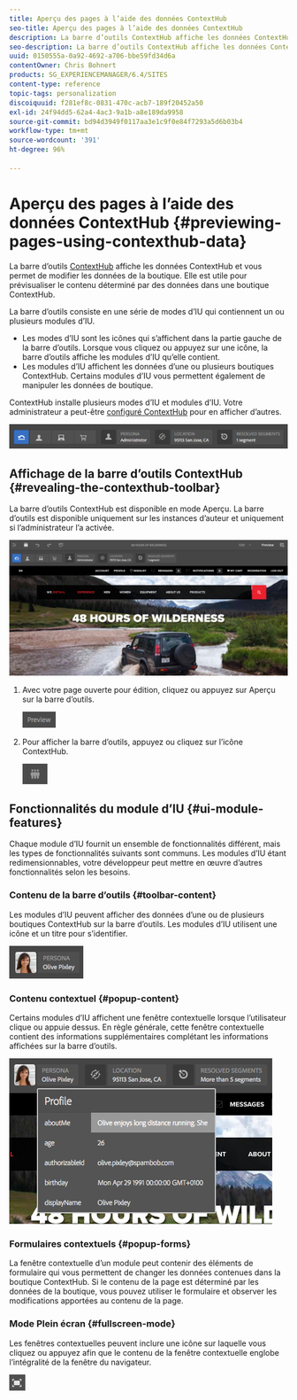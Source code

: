 ```yaml
---
title: Aperçu des pages à l’aide des données ContextHub
seo-title: Aperçu des pages à l’aide des données ContextHub
description: La barre d’outils ContextHub affiche les données ContextHub, vous permet de modifier les données de la boutique, et se révèle utile pour prévisualiser le contenu.
seo-description: La barre d’outils ContextHub affiche les données ContextHub, vous permet de modifier les données de la boutique, et se révèle utile pour prévisualiser le contenu.
uuid: 0150555a-0a92-4692-a706-bbe59fd34d6a
contentOwner: Chris Bohnert
products: SG_EXPERIENCEMANAGER/6.4/SITES
content-type: reference
topic-tags: personalization
discoiquuid: f281ef8c-0831-470c-acb7-189f20452a50
exl-id: 24f94dd5-62a4-4ac3-9a1b-a8e189da9958
source-git-commit: bd94d3949f0117aa3e1c9f0e84f7293a5d6b03b4
workflow-type: tm+mt
source-wordcount: '391'
ht-degree: 96%

---
```


# Aperçu des pages à l’aide des données ContextHub {#previewing-pages-using-contexthub-data}

La barre d’outils [ContextHub](/help/sites-developing/contexthub.md) affiche les données ContextHub et vous permet de modifier les données de la boutique. Elle est utile pour prévisualiser le contenu déterminé par des données dans une boutique ContextHub.

La barre d’outils consiste en une série de modes d’IU qui contiennent un ou plusieurs modules d’IU.

* Les modes d’IU sont les icônes qui s’affichent dans la partie gauche de la barre d’outils. Lorsque vous cliquez ou appuyez sur une icône, la barre d’outils affiche les modules d’IU qu’elle contient.
* Les modules d’IU affichent les données d’une ou plusieurs boutiques ContextHub. Certains modules d’IU vous permettent également de manipuler les données de boutique.

ContextHub installe plusieurs modes d’IU et modules d’IU. Votre administrateur a peut-être [configuré ContextHub](/help/sites-administering/contexthub-config.md) pour en afficher d’autres.

![screen_shot_2018-03-23at093446](assets/screen_shot_2018-03-23at093446.png)

## Affichage de la barre d’outils ContextHub {#revealing-the-contexthub-toolbar}

La barre d’outils ContextHub est disponible en mode Aperçu. La barre d’outils est disponible uniquement sur les instances d’auteur et uniquement si l’administrateur l’a activée.

![screen_shot_2018-03-23at093730](assets/screen_shot_2018-03-23at093730.png)

1. Avec votre page ouverte pour édition, cliquez ou appuyez sur Aperçu sur la barre d’outils.

   ![chlimage_1-219](assets/chlimage_1-219.png)

1. Pour afficher la barre d’outils, appuyez ou cliquez sur l’icône ContextHub.

   ![](do-not-localize/screen_shot_2018-03-23at093621.png)

## Fonctionnalités du module d’IU {#ui-module-features}

Chaque module d’IU fournit un ensemble de fonctionnalités différent, mais les types de fonctionnalités suivants sont communs. Les modules d’IU étant redimensionnables, votre développeur peut mettre en œuvre d’autres fonctionnalités selon les besoins.

### Contenu de la barre d’outils {#toolbar-content}

Les modules d’IU peuvent afficher des données d’une ou de plusieurs boutiques ContextHub sur la barre d’outils. Les modules d’IU utilisent une icône et un titre pour s’identifier.

![screen_shot_2018-03-23at093936](assets/screen_shot_2018-03-23at093936.png)

### Contenu contextuel {#popup-content}

Certains modules d’IU affichent une fenêtre contextuelle lorsque l’utilisateur clique ou appuie dessus. En règle générale, cette fenêtre contextuelle contient des informations supplémentaires complétant les informations affichées sur la barre d’outils.

![screen_shot_2018-03-23at094003](assets/screen_shot_2018-03-23at094003.png)

### Formulaires contextuels {#popup-forms}

La fenêtre contextuelle d’un module peut contenir des éléments de formulaire qui vous permettent de changer les données contenues dans la boutique ContextHub. Si le contenu de la page est déterminé par les données de la boutique, vous pouvez utiliser le formulaire et observer les modifications apportées au contenu de la page.

### Mode Plein écran  {#fullscreen-mode}

Les fenêtres contextuelles peuvent inclure une icône sur laquelle vous cliquez ou appuyez afin que le contenu de la fenêtre contextuelle englobe l’intégralité de la fenêtre du navigateur.

![](do-not-localize/chlimage_1-18.png)
